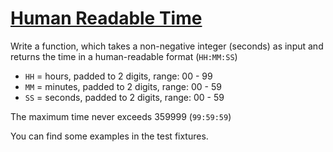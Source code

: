 # [Human Readable Time](https://www.codewars.com/kata/human-readable-time "https://www.codewars.com/kata/52685f7382004e774f0001f7")

Write a function, which takes a non-negative integer (seconds) as input and returns the time in a
human-readable format (`HH:MM:SS`)

* `HH` = hours, padded to 2 digits, range: 00 - 99
* `MM` = minutes, padded to 2 digits, range: 00 - 59
* `SS` = seconds, padded to 2 digits, range: 00 - 59

The maximum time never exceeds 359999 (`99:59:59`)

You can find some examples in the test fixtures.